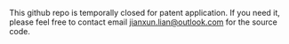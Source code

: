 This github repo is temporally closed for patent application. If you need it, please feel free to contact email jianxun.lian@outlook.com for the source code.  

